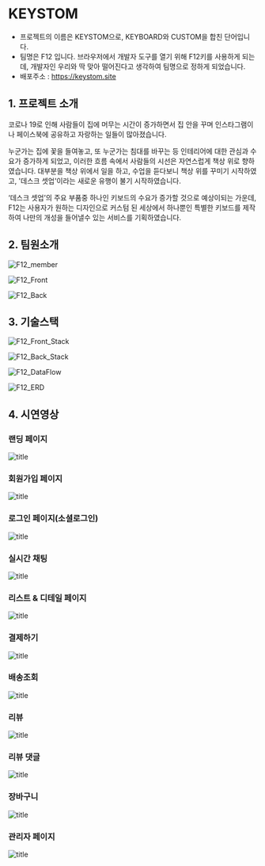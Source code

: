 # KEYSTOM
 - 프로젝트의 이름은 KEYSTOM으로, KEYBOARD와 CUSTOM을 합친 단어입니다.
 - 팀명은 F12 입니다. 브라우저에서 개발자 도구를 열기 위해 F12키를 사용하게 되는데, 개발자인 우리와 딱 맞아 떨어진다고 생각하여 팀명으로 정하게 되었습니다.
 - 배포주소 : https://keystom.site

## 1. 프로젝트 소개
코로나 19로 인해 사람들이 집에 머무는 시간이 증가하면서 집 안을 꾸며 인스타그램이나 페이스북에 공유하고 자랑하는 일들이 많아졌습니다.

누군가는 집에 꽃을 들여놓고, 또 누군가는 침대를 바꾸는 등 인테리어에 대한 관심과 수요가 증가하게 되었고, 이러한 흐름 속에서 사람들의 시선은 자연스럽게 책상 위로 향하였습니다. 대부분을 책상 위에서 일을 하고, 수업을 듣다보니 책상 위를 꾸미기 시작하였고, '데스크 셋업'이라는 새로운 유행이 불기 시작하였습니다. 

‘데스크 셋업’의 주요 부품중 하나인 키보드의 수요가 증가할 것으로 예상이되는 가운데,  F12는 사용자가 원하는 디자인으로 커스텀 된 세상에서 하나뿐인 특별한 키보드를 제작하여 나만의 개성을 들어낼수 있는 서비스를 기획하였습니다.

## 2. 팀원소개
![F12_member](https://user-images.githubusercontent.com/101323629/173024842-b7717f87-0eee-45ea-96eb-fe4e24f5527f.png)

![F12_Front](https://user-images.githubusercontent.com/101323629/173024864-7aeaeb3e-13be-45fb-9f9a-7d64e62a04ee.png)

![F12_Back](https://user-images.githubusercontent.com/101323629/173024872-42efa8ed-ac77-4490-bc32-7441f6e12855.png)

## 3. 기술스택
![F12_Front_Stack](https://user-images.githubusercontent.com/101323629/173024907-7075d2c1-e73b-43cb-bee5-97f9e5e9b60b.png)

![F12_Back_Stack](https://user-images.githubusercontent.com/101323629/173024928-cb44be68-738f-431c-87a8-37054064955d.png)

![F12_DataFlow](https://user-images.githubusercontent.com/101323629/173024936-72f3c76f-f4ae-4ab8-b2c5-8220a2f918e0.png)

![F12_ERD](https://user-images.githubusercontent.com/101323629/173024946-b9d8f7d7-7e57-483e-b0e7-73ba5a11be37.png)

## 4. 시연영상
### 랜딩 페이지
![title](https://www.notion.so/image/https%3A%2F%2Fs3-us-west-2.amazonaws.com%2Fsecure.notion-static.com%2F46af5e10-cba5-473a-bd2d-b3696c23e28d%2F%EB%9E%9C%EB%94%A9.gif?table=block&id=6653e13a-2e42-493f-be57-92adf771db65&spaceId=9c9b02bc-6cb6-4924-bf38-dad25e0fe77b&userId=d64fefb1-9743-4587-b7df-62da0786997b&cache=v2)   

### 회원가입 페이지
![title](https://s3.us-west-2.amazonaws.com/secure.notion-static.com/8894febd-94a0-4b6e-b188-a432f060296c/%ED%9A%8C%EC%9B%90%EA%B0%80%EC%9E%85.gif?X-Amz-Algorithm=AWS4-HMAC-SHA256&X-Amz-Content-Sha256=UNSIGNED-PAYLOAD&X-Amz-Credential=AKIAT73L2G45EIPT3X45%2F20220609%2Fus-west-2%2Fs3%2Faws4_request&X-Amz-Date=20220609T065945Z&X-Amz-Expires=86400&X-Amz-Signature=375b13d0c0152c2f4bdf833267848dd8a38ec6d8deaa0638550a8587742205cb&X-Amz-SignedHeaders=host&response-content-disposition=filename%20%3D%22%25ED%259A%258C%25EC%259B%2590%25EA%25B0%2580%25EC%259E%2585.gif%22&x-id=GetObject)   

### 로그인 페이지(소셜로그인)
![title](https://s3.us-west-2.amazonaws.com/secure.notion-static.com/ffc65acc-c709-49ea-8a61-a4e79fd5ace5/%EB%A1%9C%EA%B7%B8%EC%9D%B8.gif?X-Amz-Algorithm=AWS4-HMAC-SHA256&X-Amz-Content-Sha256=UNSIGNED-PAYLOAD&X-Amz-Credential=AKIAT73L2G45EIPT3X45%2F20220609%2Fus-west-2%2Fs3%2Faws4_request&X-Amz-Date=20220609T070004Z&X-Amz-Expires=86400&X-Amz-Signature=133ec5ad7452aa467022e9c73cda0ca0bc87ca4a5f321c3b58a745dc524a171e&X-Amz-SignedHeaders=host&response-content-disposition=filename%20%3D%22%25EB%25A1%259C%25EA%25B7%25B8%25EC%259D%25B8.gif%22&x-id=GetObject)   

### 실시간 채팅
![title](https://s3.us-west-2.amazonaws.com/secure.notion-static.com/3fc456ae-a0a0-496b-89ca-c8fc6eaca4eb/qna.gif?X-Amz-Algorithm=AWS4-HMAC-SHA256&X-Amz-Content-Sha256=UNSIGNED-PAYLOAD&X-Amz-Credential=AKIAT73L2G45EIPT3X45%2F20220609%2Fus-west-2%2Fs3%2Faws4_request&X-Amz-Date=20220609T070022Z&X-Amz-Expires=86400&X-Amz-Signature=de5556cbbc03c09bf4b5b19528fea4a33096489e1db55e8acb861fc9ad81b437&X-Amz-SignedHeaders=host&response-content-disposition=filename%20%3D%22qna.gif%22&x-id=GetObject)   

### 리스트 & 디테일 페이지
![title](https://s3.us-west-2.amazonaws.com/secure.notion-static.com/94d1074b-906c-414d-bc9f-e9ad3619d237/%EB%94%94%ED%85%8C%EC%9D%BC%EB%A6%AC%EC%8A%A4%ED%8A%B8.gif?X-Amz-Algorithm=AWS4-HMAC-SHA256&X-Amz-Content-Sha256=UNSIGNED-PAYLOAD&X-Amz-Credential=AKIAT73L2G45EIPT3X45%2F20220609%2Fus-west-2%2Fs3%2Faws4_request&X-Amz-Date=20220609T070048Z&X-Amz-Expires=86400&X-Amz-Signature=63d52d7740bc462081fd6dec05914d6823141b5423d4d5888b225346043e0f75&X-Amz-SignedHeaders=host&response-content-disposition=filename%20%3D%22%25EB%2594%2594%25ED%2585%258C%25EC%259D%25BC%2526%25EB%25A6%25AC%25EC%258A%25A4%25ED%258A%25B8.gif%22&x-id=GetObject)   

### 결제하기
![title](https://s3.us-west-2.amazonaws.com/secure.notion-static.com/7a5a44a4-6a8f-418b-adaf-7521fd44d654/%EA%B2%B0%EC%A0%9C.gif?X-Amz-Algorithm=AWS4-HMAC-SHA256&X-Amz-Content-Sha256=UNSIGNED-PAYLOAD&X-Amz-Credential=AKIAT73L2G45EIPT3X45%2F20220609%2Fus-west-2%2Fs3%2Faws4_request&X-Amz-Date=20220609T070244Z&X-Amz-Expires=86400&X-Amz-Signature=8d1847b02374fa46e5010154841d83da4aa43e8488cb353c5a58efc7cc50b582&X-Amz-SignedHeaders=host&response-content-disposition=filename%20%3D%22%25EA%25B2%25B0%25EC%25A0%259C.gif%22&x-id=GetObject)   

### 배송조회
![title](https://s3.us-west-2.amazonaws.com/secure.notion-static.com/40e99c21-03a0-4317-ac61-39cc730eca5e/%EB%B0%B0%EC%86%A1%EC%A1%B0%ED%9A%8C.gif?X-Amz-Algorithm=AWS4-HMAC-SHA256&X-Amz-Content-Sha256=UNSIGNED-PAYLOAD&X-Amz-Credential=AKIAT73L2G45EIPT3X45%2F20220609%2Fus-west-2%2Fs3%2Faws4_request&X-Amz-Date=20220609T070309Z&X-Amz-Expires=86400&X-Amz-Signature=20d13988aafdf9be1d49836ac17642ef40b8c27b5aec8b89c1ea23eb1319ac49&X-Amz-SignedHeaders=host&response-content-disposition=filename%20%3D%22%25EB%25B0%25B0%25EC%2586%25A1%25EC%25A1%25B0%25ED%259A%258C.gif%22&x-id=GetObject)   

### 리뷰
![title](https://s3.us-west-2.amazonaws.com/secure.notion-static.com/7357dbd0-c762-48de-a891-8b12d0da78a8/%EB%A6%AC%EB%B7%B0.gif?X-Amz-Algorithm=AWS4-HMAC-SHA256&X-Amz-Content-Sha256=UNSIGNED-PAYLOAD&X-Amz-Credential=AKIAT73L2G45EIPT3X45%2F20220609%2Fus-west-2%2Fs3%2Faws4_request&X-Amz-Date=20220609T070330Z&X-Amz-Expires=86400&X-Amz-Signature=e2f17436bf55f560a6d56554ac038d08e27bb24c5708e952eacb60fa0ebe8f8c&X-Amz-SignedHeaders=host&response-content-disposition=filename%20%3D%22%25EB%25A6%25AC%25EB%25B7%25B0.gif%22&x-id=GetObject)   

### 리뷰 댓글
![title](https://s3.us-west-2.amazonaws.com/secure.notion-static.com/12d67a41-b0f0-4094-9cc1-4ea758c4c332/%EB%A6%AC%EB%B7%B0%EB%8C%93%EA%B8%80.gif?X-Amz-Algorithm=AWS4-HMAC-SHA256&X-Amz-Content-Sha256=UNSIGNED-PAYLOAD&X-Amz-Credential=AKIAT73L2G45EIPT3X45%2F20220609%2Fus-west-2%2Fs3%2Faws4_request&X-Amz-Date=20220609T070351Z&X-Amz-Expires=86400&X-Amz-Signature=b27f3375fba100a41c1fcea2267e095b903e671ee34bbcb780c72e88355102a2&X-Amz-SignedHeaders=host&response-content-disposition=filename%20%3D%22%25EB%25A6%25AC%25EB%25B7%25B0%25EB%258C%2593%25EA%25B8%2580.gif%22&x-id=GetObject)   

### 장바구니
![title](https://s3.us-west-2.amazonaws.com/secure.notion-static.com/4b0281c9-4696-4310-ae81-b77d86296a0d/%EC%9E%A5%EB%B0%94%EA%B5%AC%EB%8B%88.gif?X-Amz-Algorithm=AWS4-HMAC-SHA256&X-Amz-Content-Sha256=UNSIGNED-PAYLOAD&X-Amz-Credential=AKIAT73L2G45EIPT3X45%2F20220609%2Fus-west-2%2Fs3%2Faws4_request&X-Amz-Date=20220609T070414Z&X-Amz-Expires=86400&X-Amz-Signature=f14465e62b8cc828394027797c3219b4d77881c358389de065a1989088613ac8&X-Amz-SignedHeaders=host&response-content-disposition=filename%20%3D%22%25EC%259E%25A5%25EB%25B0%2594%25EA%25B5%25AC%25EB%258B%2588.gif%22&x-id=GetObject)   

### 관리자 페이지
![title](https://s3.us-west-2.amazonaws.com/secure.notion-static.com/8f07995a-1e00-480e-9f08-8786b9aae628/%EA%B4%80%EB%A6%AC%EC%9E%90.gif?X-Amz-Algorithm=AWS4-HMAC-SHA256&X-Amz-Content-Sha256=UNSIGNED-PAYLOAD&X-Amz-Credential=AKIAT73L2G45EIPT3X45%2F20220609%2Fus-west-2%2Fs3%2Faws4_request&X-Amz-Date=20220609T070429Z&X-Amz-Expires=86400&X-Amz-Signature=5103e3de4c111afdcd3f59f0fb21bd2255e3210db16fa1477c155a81fa741751&X-Amz-SignedHeaders=host&response-content-disposition=filename%20%3D%22%25EA%25B4%2580%25EB%25A6%25AC%25EC%259E%2590.gif%22&x-id=GetObject)   

